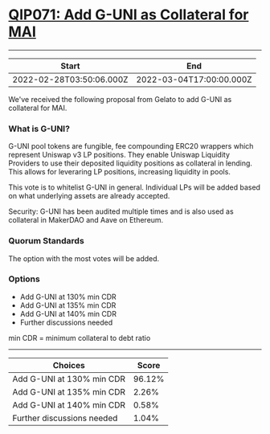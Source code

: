 
# [QIP071: Add G-UNI as Collateral for MAI](https://snapshot.org/#/qidao.eth/proposal/0x144d710e16305f1d0c53b096bd8ded525f80cf16c7d1226f0477205eb669887f)

---
| Start | End |
| --- | --- |
| 2022-02-28T03:50:06.000Z | 2022-03-04T17:00:00.000Z |


We've received the following proposal from Gelato to add G-UNI as collateral for MAI.

### What is G-UNI?

G-UNI pool tokens are fungible, fee compounding ERC20 wrappers which represent Uniswap v3 LP positions. They enable Uniswap Liquidity Providers to use their deposited liquidity positions as collateral in lending. This allows for leveraring LP positions, increasing liquidity in pools.

This vote is to whitelist G-UNI in general. Individual LPs will be added based on what underlying assets are already accepted.

Security: G-UNI has been audited multiple times and is also used as collateral in MakerDAO and Aave on Ethereum.

### Quorum Standards

The option with the most votes will be added.

### Options

* Add G-UNI at 130% min CDR
* Add G-UNI at 135% min CDR
* Add G-UNI at 140% min CDR
* Further discussions needed

min CDR = minimum collateral to debt ratio

---
| Choices | Score |
| --- | --- |
| Add G-UNI at 130% min CDR | 96.12% |
| Add G-UNI at 135% min CDR | 2.26% |
| Add G-UNI at 140% min CDR | 0.58% |
| Further discussions needed | 1.04% |

